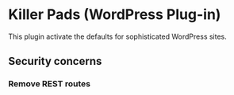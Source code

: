 # Killer Pads (WordPress Plug-in)

This plugin activate the defaults for sophisticated WordPress sites.

## Security concerns

### Remove REST routes

